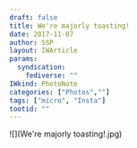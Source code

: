 ```yaml
---
draft: false
title: We're majorly toasting!
date: 2017-11-07
author: SSP
layout: IWArticle
params:
  syndication:
    fediverse: ""
IWkind: PhotoNote
categories: ["Photos",""]
tags: ["micro", "Insta"]
tootid: ""
---
```

![](We're majorly toasting!.jpg)